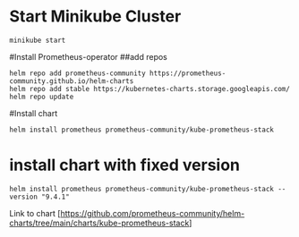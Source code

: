 # Start Minikube Cluster
```
minikube start
```
#Install Prometheus-operator
##add repos
```
helm repo add prometheus-community https://prometheus-community.github.io/helm-charts
helm repo add stable https://kubernetes-charts.storage.googleapis.com/
helm repo update
```
#Install chart
```
helm install prometheus prometheus-community/kube-prometheus-stack
```
# install chart with fixed version
```
helm install prometheus prometheus-community/kube-prometheus-stack --version "9.4.1"
```
Link to chart
[https://github.com/prometheus-community/helm-charts/tree/main/charts/kube-prometheus-stack]